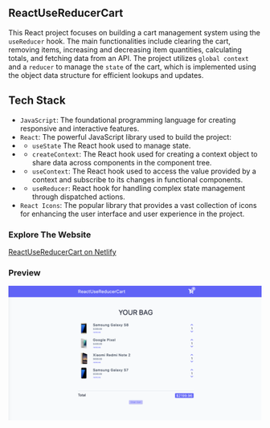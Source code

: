 ## ReactUseReducerCart

This React project focuses on building a cart management system using the `useReducer` hook. The main functionalities include clearing the cart, removing items, increasing and decreasing item quantities, calculating totals, and fetching data from an API. The project utilizes `global context` and a `reducer` to manage the `state` of the cart, which is implemented using the object data structure for efficient lookups and updates.

## Tech Stack
- `JavaScript`: The foundational programming language for creating responsive and interactive features.
- `React`: The powerful JavaScript library used to build the project: 
- - `useState` The React hook used to manage state.
- - `createContext`: The React hook used for creating a context object to share data across components in the component tree.
- - `useContext`: The React hook used to access the value provided by a context and subscribe to its changes in functional components.
- - `useReducer`: React hook for handling complex state management through dispatched actions.
- `React Icons`: The popular library that provides a vast collection of icons for enhancing the user interface and user experience in the project.


### Explore The Website
[ReactUseReducerCart on Netlify](https://react-use-reducer-cart.netlify.app)

### Preview

<img src="public/use-reducer-cart.png" alt="ReactUseReducerCart App">